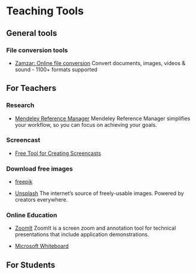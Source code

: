 # Teaching Tools

## General tools

### File conversion tools

- [Zamzar: Online file conversion](https://www.zamzar.com/)
  Convert documents, images, videos & sound - 1100+ formats supported
## For Teachers

### Research

- [Mendeley Reference Manager](https://www.mendeley.com/reference-management/reference-manager)
 Mendeley Reference Manager simplifies your workflow, so you can focus on achieving your goals.

### Screencast

- [Free Tool for Creating Screencasts](https://www.freescreenrecording.com/)

### Download free images

- [freepik](https://www.freepik.com/)

- [Unsplash](https://unsplash.com/)
  The internet’s source of freely-usable images. Powered by creators everywhere.

### Online Education

- [ZoomIt](https://docs.microsoft.com/en-us/sysinternals/downloads/zoomit)
  ZoomIt is a screen zoom and annotation tool for technical presentations that include application demonstrations.
  
- [Microsoft Whiteboard](https://www.microsoft.com/en-ww/microsoft-365/microsoft-whiteboard/digital-whiteboard-app)

## For Students

